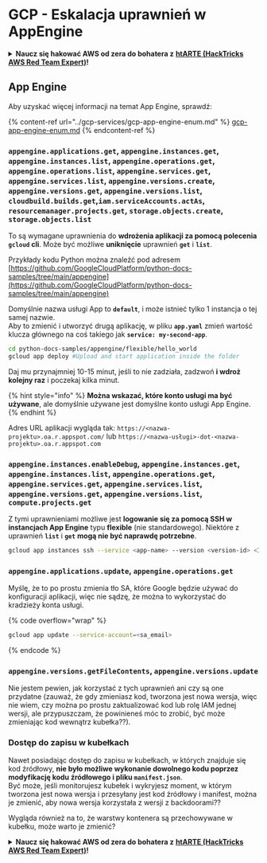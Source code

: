 # GCP - Eskalacja uprawnień w AppEngine

<details>

<summary><strong>Naucz się hakować AWS od zera do bohatera z</strong> <a href="https://training.hacktricks.xyz/courses/arte"><strong>htARTE (HackTricks AWS Red Team Expert)</strong></a><strong>!</strong></summary>

Inne sposoby wsparcia HackTricks:

* Jeśli chcesz zobaczyć swoją **firmę reklamowaną w HackTricks** lub **pobrać HackTricks w formacie PDF**, sprawdź [**PLAN SUBSKRYPCJI**](https://github.com/sponsors/carlospolop)!
* Zdobądź [**oficjalne gadżety PEASS & HackTricks**](https://peass.creator-spring.com)
* Odkryj [**Rodzinę PEASS**](https://opensea.io/collection/the-peass-family), naszą kolekcję ekskluzywnych [**NFT**](https://opensea.io/collection/the-peass-family)
* **Dołącz do** 💬 [**grupy Discord**](https://discord.gg/hRep4RUj7f) lub [**grupy telegramowej**](https://t.me/peass) lub **śledź** nas na **Twitterze** 🐦 [**@hacktricks_live**](https://twitter.com/hacktricks_live)**.**
* **Podziel się swoimi sztuczkami hakerskimi, przesyłając PR-y do** [**HackTricks**](https://github.com/carlospolop/hacktricks) i [**HackTricks Cloud**](https://github.com/carlospolop/hacktricks-cloud) github repos.

</details>

## App Engine

Aby uzyskać więcej informacji na temat App Engine, sprawdź:

{% content-ref url="../gcp-services/gcp-app-engine-enum.md" %}
[gcp-app-engine-enum.md](../gcp-services/gcp-app-engine-enum.md)
{% endcontent-ref %}

### `appengine.applications.get`, `appengine.instances.get`, `appengine.instances.list`, `appengine.operations.get`, `appengine.operations.list`, `appengine.services.get`, `appengine.services.list`, `appengine.versions.create`, `appengine.versions.get`, `appengine.versions.list`, `cloudbuild.builds.get`,`iam.serviceAccounts.actAs`, `resourcemanager.projects.get`, `storage.objects.create`, `storage.objects.list`

To są wymagane uprawnienia do **wdrożenia aplikacji za pomocą polecenia `gcloud` cli**. Może być możliwe **uniknięcie** uprawnień **`get`** i **`list`**.

Przykłady kodu Python można znaleźć pod adresem [https://github.com/GoogleCloudPlatform/python-docs-samples/tree/main/appengine](https://github.com/GoogleCloudPlatform/python-docs-samples/tree/main/appengine)

Domyślnie nazwa usługi App to **`default`**, i może istnieć tylko 1 instancja o tej samej nazwie.\
Aby to zmienić i utworzyć drugą aplikację, w pliku **`app.yaml`** zmień wartość klucza głównego na coś takiego jak **`service: my-second-app`**.
```bash
cd python-docs-samples/appengine/flexible/hello_world
gcloud app deploy #Upload and start application inside the folder
```
Daj mu przynajmniej 10-15 minut, jeśli to nie zadziała, zadzwoń **i wdroż kolejny raz** i poczekaj kilka minut.

{% hint style="info" %}
**Można wskazać, które konto usługi ma być używane**, ale domyślnie używane jest domyślne konto usługi App Engine.
{% endhint %}

Adres URL aplikacji wygląda tak: `https://<nazwa-projektu>.oa.r.appspot.com/` lub `https://<nazwa-usługi>-dot-<nazwa-projektu>.oa.r.appspot.com`

### `appengine.instances.enableDebug`, `appengine.instances.get`, `appengine.instances.list`, `appengine.operations.get`, `appengine.services.get`, `appengine.services.list`, `appengine.versions.get`, `appengine.versions.list`, `compute.projects.get`

Z tymi uprawnieniami możliwe jest **logowanie się za pomocą SSH w instancjach App Engine** typu **flexible** (nie standardowego). Niektóre z uprawnień **`list`** i **`get`** **mogą nie być naprawdę potrzebne**.
```bash
gcloud app instances ssh --service <app-name> --version <version-id> <ID>
```
### `appengine.applications.update`, `appengine.operations.get`

Myślę, że to po prostu zmienia tło SA, które Google będzie używać do konfiguracji aplikacji, więc nie sądzę, że można to wykorzystać do kradzieży konta usługi.

{% code overflow="wrap" %}
```bash
gcloud app update --service-account=<sa_email>
```
{% endcode %}

### `appengine.versions.getFileContents`, `appengine.versions.update`

Nie jestem pewien, jak korzystać z tych uprawnień ani czy są one przydatne (zauważ, że gdy zmieniasz kod, tworzona jest nowa wersja, więc nie wiem, czy można po prostu zaktualizować kod lub rolę IAM jednej wersji, ale przypuszczam, że powinieneś móc to zrobić, być może zmieniając kod wewnątrz kubełka??).

### Dostęp do zapisu w kubełkach

Nawet posiadając dostęp do zapisu w kubełkach, w których znajduje się kod źródłowy, **nie było możliwe wykonanie dowolnego kodu poprzez modyfikację kodu źródłowego i pliku `manifest.json`**.\
Być może, jeśli monitorujesz kubełek i wykryjesz moment, w którym tworzona jest nowa wersja i przesyłany jest kod źródłowy i manifest, można je zmienić, aby nowa wersja korzystała z wersji z backdoorami??

Wygląda również na to, że warstwy kontenera są przechowywane w kubełku, może warto je zmienić?

<details>

<summary><strong>Naucz się hakować AWS od zera do bohatera z</strong> <a href="https://training.hacktricks.xyz/courses/arte"><strong>htARTE (HackTricks AWS Red Team Expert)</strong></a><strong>!</strong></summary>

Inne sposoby wsparcia HackTricks:

* Jeśli chcesz zobaczyć swoją **firmę reklamowaną w HackTricks** lub **pobrać HackTricks w formacie PDF**, sprawdź [**SUBSCRIPTION PLANS**](https://github.com/sponsors/carlospolop)!
* Zdobądź [**oficjalne gadżety PEASS & HackTricks**](https://peass.creator-spring.com)
* Odkryj [**Rodzinę PEASS**](https://opensea.io/collection/the-peass-family), naszą kolekcję ekskluzywnych [**NFT**](https://opensea.io/collection/the-peass-family)
* **Dołącz do** 💬 [**grupy Discord**](https://discord.gg/hRep4RUj7f) lub [**grupy telegramowej**](https://t.me/peass) lub **śledź** nas na **Twitterze** 🐦 [**@hacktricks_live**](https://twitter.com/hacktricks_live)**.**
* **Podziel się swoimi sztuczkami hakerskimi, przesyłając PR-y do** [**HackTricks**](https://github.com/carlospolop/hacktricks) i [**HackTricks Cloud**](https://github.com/carlospolop/hacktricks-cloud) github repos.

</details>
